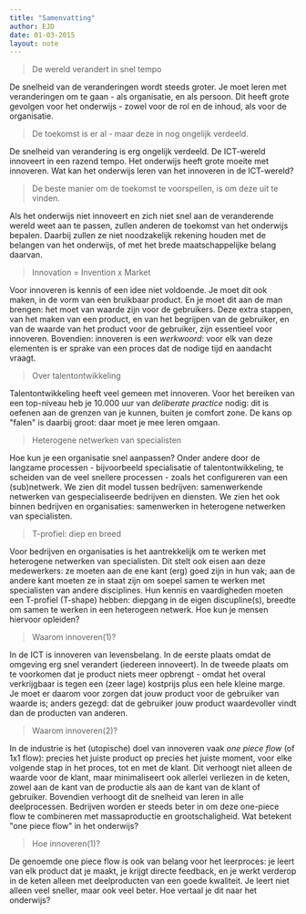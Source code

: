 ```yaml
---
title: "Samenvatting"
author: EJD
date: 01-03-2015
layout: note
---
```


> De wereld verandert in snel tempo

De snelheid van de veranderingen wordt steeds groter. Je moet leren met veranderingen om te gaan - als organisatie, en als persoon. Dit heeft grote gevolgen voor het onderwijs - zowel voor de rol en de inhoud, als voor de organisatie.

> De toekomst is er al - maar deze in nog ongelijk verdeeld.

De snelheid van verandering is erg ongelijk verdeeld. De ICT-wereld innoveert in een razend tempo. Het onderwijs heeft grote moeite met innoveren. Wat kan het onderwijs leren van het innoveren in de ICT-wereld?

> De beste manier om de toekomst te voorspellen, is om deze uit te vinden.

Als het onderwijs niet innoveert en zich niet snel aan de veranderende wereld weet aan te passen, zullen anderen de toekomst van het onderwijs bepalen. Daarbij zullen ze niet noodzakelijk rekening houden met de belangen van het onderwijs, of met het brede maatschappelijke belang daarvan.

> Innovation = Invention x Market

Voor innoveren is kennis of een idee niet voldoende. Je moet dit ook maken, in de vorm van een bruikbaar product. En je moet dit aan de man brengen: het moet van waarde zijn voor de gebruikers. Deze extra stappen, van het maken van een product, en van het begrijpen van de gebruiker, en van de waarde van het product voor de gebruiker, zijn essentieel voor innoveren. Bovendien: innoveren is een *werkwoord*: voor elk van deze elementen is er sprake van een proces dat de nodige tijd en aandacht vraagt.

> Over talentontwikkeling

Talentontwikkeling heeft veel gemeen met innoveren. Voor het bereiken van een top-niveau heb je 10.000 uur van *deliberate practice* nodig: dit is oefenen aan de grenzen van je kunnen, buiten je comfort zone. De kans op "falen" is daarbij groot: daar moet je mee leren omgaan. 

> Heterogene netwerken van specialisten

Hoe kun je een organisatie snel aanpassen? Onder andere door de langzame processen - bijvoorbeeld specialisatie of talentontwikkeling, te scheiden van de veel snellere processen - zoals het configureren van een (sub)netwerk.
We zien dit model tussen bedrijven: samenwerkende netwerken van gespecialiseerde bedrijven en diensten. We zien het ook binnen bedrijven en organisaties: samenwerken in heterogene netwerken van specialisten.

> T-profiel: diep en breed

Voor bedrijven en organisaties is het aantrekkelijk om te werken met heterogene netwerken van specialisten. Dit stelt ook eisen aan deze medewerkers: ze moeten aan de ene kant (erg) goed zijn in hun vak; aan de andere kant moeten ze in staat zijn om soepel samen te werken met specialisten van andere disciplines. Hun kennis en vaardigheden moeten een T-profiel (T-shape) hebben: diepgang in de eigen discupline(s), breedte om samen te werken in een heterogeen netwerk. Hoe kun je mensen hiervoor opleiden?

> Waarom innoveren(1)?

In de ICT is innoveren van levensbelang. In de eerste plaats omdat de omgeving erg snel verandert (iedereen innoveert). In de tweede plaats om te voorkomen dat je product niets meer opbrengt - omdat het overal verkrijgbaar is tegen een (zeer lage) kostprijs plus een hele kleine marge. Je moet er daarom voor zorgen dat jouw product voor de gebruiker van waarde is; anders gezegd: dat de gebruiker jouw product waardevoller vindt dan de producten van anderen.

> Waarom innoveren(2)?

In de industrie is het (utopische) doel van innoveren vaak *one piece flow* (of 1x1 flow): precies het juiste product op precies het juiste moment, voor elke volgende stap in het proces, tot en met de klant. Dit verhoogt niet alleen de waarde voor de klant, maar minimaliseert ook allerlei verliezen in de keten, zowel aan de kant van de productie als aan de kant van de klant of gebruiker. Bovendien verhoogt dit de snelheid van leren in alle deelprocessen. Bedrijven worden er steeds beter in om deze one-piece flow te combineren met massaproductie en grootschaligheid. Wat betekent "one piece flow" in het onderwijs?

> Hoe innoveren(1)?

De genoemde one piece flow is ook van belang voor het leerproces: je leert van elk product dat je maakt, je krijgt directe feedback, en je werkt verderop in de keten alleen met deelproducten van een goede kwaliteit. Je leert niet alleen veel sneller, maar ook veel beter. Hoe vertaal je dit naar het onderwijs?
